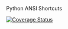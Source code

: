 Python ANSI Shortcuts

[![Coverage Status](https://coveralls.io/repos/github/dssecret/Einsteinium/badge.svg?branch=master)](https://coveralls.io/github/dssecret/Einsteinium?branch=master)
